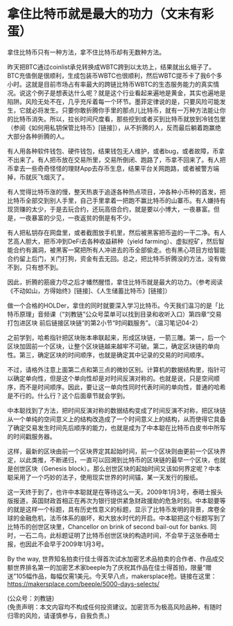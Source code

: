 # 拿住比特币就是最大的功力（文末有彩蛋）

拿住比特币只有一种方法，拿不住比特币却有无数种方法。

昨天把BTC通过coinlist承兑转换成WBTC跨到以太坊上，结果就出幺蛾子了。BTC充值倒是很顺利，生成包装币WBTC也很顺利，然后WBTC提币卡了我6个多小时。这就是目前市场占有率最大的跨链比特币WBTC的生态服务能力的真实情况。说这个例子是想表达什么呢？就是这个行业看起来遍地是黄金，其实也遍地是陷阱。风险无处不在，几乎充斥着每一个环节。墨菲定律说的是，只要风险可能发生，它就必将发生。只要你敢折腾你手里的那点儿比特币，就有一万种方法能让你的比特币消失。所以，拉长时间尺度看，那些挖到或者买到比特币就放到冷钱包里（参阅《如何用私钥保管比特币》[链接]），从不折腾的人，反而最后躺着跑赢绝大部分各种折腾的人。

有人用各种软件钱包、硬件钱包，结果钱包无人维护，或者bug，或者故障，币拿不出来了。有人把币放在交易所里，交易所倒闭、跑路了，币拿不回来了。有人把币拿去一些奇奇怪怪的理财App去存币生息，结果平台关网跑路，或者被警方端掉，币就灰飞烟灭了。

有人觉得比特币涨的慢，整天热衷于追逐各种热点项目，冲各种小币种的首发，把比特币全部交到别人手里，自己手里拿着一把跑不赢比特币的山寨币。有人嫌持有现货赚的太少，于是去玩合约，还玩高倍合约，就是要以小博大，一夜暴富。但是，一夜暴富的少见，一夜返贫的倒是有不少。

有人把私钥存在网盘里，或者截图放手机里，然后被黑客把币盗的一干二净。有人艺高人胆大，把币冲到DeFi去各种收益耕种（yield farming）、虚拟挖矿，然后智能合约有漏洞，被黑客一窝把所有人冲进去的币全部偷走。也有黑心项目方给智能合约留上后门，关门打狗，资金有去无回。总之，把比特币折腾没的方法，没有做不到，只有想不到。

因此，折腾的筋疲力尽之后才幡然醒悟，拿住比特币就是最大的功力。（参考阅读《不动如山，方得始终》[链接]、《人生储蓄比特币》[链接]）

做一个合格的HOLDer，拿住的同时就要深入学习比特币。今天我们温习的是「比特币原理」音频课（“刘教链”公众号菜单可以找到目录和收听入口）第四章“交易打包进区块 前后链接区块链”的第2小节“时间戳服务”。（温习笔记04-2）

之前学到，哈希指针把区块账本串联起来，形成区块链，一箭三雕。第一，后一个区块加固前一个区块，让整个区块链越来越牢不可破。第二，确定区块链的单向性。第三，确定区块的时间顺序，也就是确定其中记录的交易的时间顺序。

不过，请格外注意上面第二点和第三点的微妙区别。计算机的数据结构里，指针可以确定单向性，但是这个单向性却是对时间反演对称的。也就是说，只是空间顺序，而不是时间顺序。因此，要让这一单向性同时代表时间的单向性，普通的哈希是不行的。什么行？这个后面章节就会学到。

中本聪找到了方法，把时间反演对称的数据结构变成了时间反演不对称，把区块链从一个单纯的空间意义上的结构改造成了一个时间意义上的结构，从而使得它具备了确定交易发生时间先后顺序的能力，也就是成为了中本聪在比特币白皮书中所写的时间戳服务器。

这样，最新的区块由前一个区块界定其起始时间，前一个区块则由更前一个区块界定，以此类推，不断递归，一直可以回溯到比特币的区块链的最早一个区块，也就是创世区块（Genesis block）。那么创世区块的起始时间又该如何界定呢？中本聪采用了一个巧妙的法子，使用现实世界的时间锚，某一天发行的报纸。

这一天终于到了，也许中本聪就是在等待这么一天。2009年1月3号，泰晤士报头版报道，英国财政首相正在再次为银行提供紧急财政援助的危急时刻。中本聪要等的就是这样一个标题，具有历史性意义的标题，显示了比特币发明的背景，席卷全球的金融危机，法币体系的崩坏，和大放水时代的开启。中本聪把这个标题写到了比特币的创世区块里，Chancellor on brink of second bail-out for banks. 同时，一石二鸟，此标题证明了比特币创世区块的构造时间，不会早于这张泰晤士报，也因此不会早于2009年1月3号。

By the way, 世界知名拍卖行佳士得首次试水加密艺术品拍卖的合作者、作品成交额世界排名第一的加密艺术家beeple为了庆祝其作品在佳士得首拍，限量“赠送”105幅作品，每幅仅需1美元。今天早八点，makersplace抢。链接在这里：
https://makersplace.com/beeple/5000-days-selects/

(公众号：刘教链) \
(免责声明：本文内容均不构成任何投资建议。加密货币为极高风险品种，有随时归零的风险，请谨慎参与，自我负责。)
